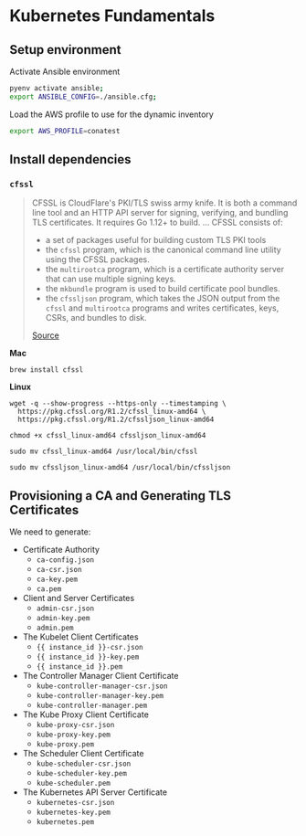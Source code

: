 # Kubernetes Fundamentals

## Setup environment

Activate Ansible environment

```bash
pyenv activate ansible;
export ANSIBLE_CONFIG=./ansible.cfg;
```

Load the AWS profile to use for the dynamic inventory

```bash
export AWS_PROFILE=conatest
```

## Install dependencies

### `cfssl`

> CFSSL is CloudFlare's PKI/TLS swiss army knife. It is both a command line tool and an HTTP API server for signing, verifying, and bundling TLS certificates. It requires Go 1.12+ to build.
> ...
> CFSSL consists of:
> - a set of packages useful for building custom TLS PKI tools
> - the `cfssl` program, which is the canonical command line utility using the CFSSL packages.
> - the `multirootca` program, which is a certificate authority server that can use multiple signing keys.
> - the `mkbundle` program is used to build certificate pool bundles.
> - the `cfssljson` program, which takes the JSON output from the `cfssl` and `multirootca` programs and writes certificates, keys, CSRs, and bundles to disk.
> 
> [Source](https://github.com/cloudflare/cfssl)

**Mac**

```
brew install cfssl
```

**Linux**

```
wget -q --show-progress --https-only --timestamping \
  https://pkg.cfssl.org/R1.2/cfssl_linux-amd64 \
  https://pkg.cfssl.org/R1.2/cfssljson_linux-amd64

chmod +x cfssl_linux-amd64 cfssljson_linux-amd64

sudo mv cfssl_linux-amd64 /usr/local/bin/cfssl

sudo mv cfssljson_linux-amd64 /usr/local/bin/cfssljson
```

## Provisioning a CA and Generating TLS Certificates

We need to generate:

- Certificate Authority
  - `ca-config.json`
  - `ca-csr.json`
  - `ca-key.pem`
  - `ca.pem`
- Client and Server Certificates
  - `admin-csr.json`
  - `admin-key.pem`
  - `admin.pem`
- The Kubelet Client Certificates
  - `{{ instance_id }}-csr.json`
  - `{{ instance_id }}-key.pem`
  - `{{ instance_id }}.pem`
- The Controller Manager Client Certificate
  - `kube-controller-manager-csr.json`
  - `kube-controller-manager-key.pem`
  - `kube-controller-manager.pem`
- The Kube Proxy Client Certificate
  - `kube-proxy-csr.json`
  - `kube-proxy-key.pem`
  - `kube-proxy.pem`
- The Scheduler Client Certificate
  - `kube-scheduler-csr.json`
  - `kube-scheduler-key.pem`
  - `kube-scheduler.pem`
- The Kubernetes API Server Certificate
  - `kubernetes-csr.json`
  - `kubernetes-key.pem`
  - `kubernetes.pem`